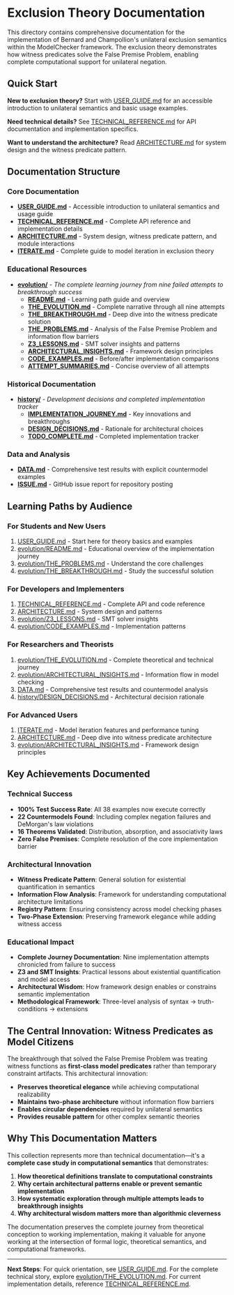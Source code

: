 # Exclusion Theory Documentation

This directory contains comprehensive documentation for the implementation of Bernard and Champollion's unilateral exclusion semantics within the ModelChecker framework. The exclusion theory demonstrates how witness predicates solve the False Premise Problem, enabling complete computational support for unilateral negation.

## Quick Start

**New to exclusion theory?** Start with [USER_GUIDE.md](USER_GUIDE.md) for an accessible introduction to unilateral semantics and basic usage examples.

**Need technical details?** See [TECHNICAL_REFERENCE.md](TECHNICAL_REFERENCE.md) for API documentation and implementation specifics.

**Want to understand the architecture?** Read [ARCHITECTURE.md](ARCHITECTURE.md) for system design and the witness predicate pattern.

## Documentation Structure

### **Core Documentation**
- **[USER_GUIDE.md](USER_GUIDE.md)** - Accessible introduction to unilateral semantics and usage guide
- **[TECHNICAL_REFERENCE.md](TECHNICAL_REFERENCE.md)** - Complete API reference and implementation details
- **[ARCHITECTURE.md](ARCHITECTURE.md)** - System design, witness predicate pattern, and module interactions
- **[ITERATE.md](ITERATE.md)** - Complete guide to model iteration in exclusion theory

### **Educational Resources**
- **[evolution/](evolution/)** - *The complete learning journey from nine failed attempts to breakthrough success*
  - **[README.md](evolution/README.md)** - Learning path guide and overview
  - **[THE_EVOLUTION.md](evolution/THE_EVOLUTION.md)** - Complete narrative through all nine attempts
  - **[THE_BREAKTHROUGH.md](evolution/THE_BREAKTHROUGH.md)** - Deep dive into the witness predicate solution
  - **[THE_PROBLEMS.md](evolution/THE_PROBLEMS.md)** - Analysis of the False Premise Problem and information flow barriers
  - **[Z3_LESSONS.md](evolution/Z3_LESSONS.md)** - SMT solver insights and patterns
  - **[ARCHITECTURAL_INSIGHTS.md](evolution/ARCHITECTURAL_INSIGHTS.md)** - Framework design principles
  - **[CODE_EXAMPLES.md](evolution/CODE_EXAMPLES.md)** - Before/after implementation comparisons
  - **[ATTEMPT_SUMMARIES.md](evolution/ATTEMPT_SUMMARIES.md)** - Concise overview of all attempts

### **Historical Documentation**
- **[history/](history/)** - *Development decisions and completed implementation tracker*
  - **[IMPLEMENTATION_JOURNEY.md](history/IMPLEMENTATION_JOURNEY.md)** - Key innovations and breakthroughs
  - **[DESIGN_DECISIONS.md](history/DESIGN_DECISIONS.md)** - Rationale for architectural choices
  - **[TODO_COMPLETE.md](history/TODO_COMPLETE.md)** - Completed implementation tracker

### **Data and Analysis**
- **[DATA.md](DATA.md)** - Comprehensive test results with explicit countermodel examples
- **[ISSUE.md](ISSUE.md)** - GitHub issue report for repository posting

## Learning Paths by Audience

### **For Students and New Users**
1. [USER_GUIDE.md](USER_GUIDE.md) - Start here for theory basics and examples
2. [evolution/README.md](evolution/README.md) - Educational overview of the implementation journey
3. [evolution/THE_PROBLEMS.md](evolution/THE_PROBLEMS.md) - Understand the core challenges
4. [evolution/THE_BREAKTHROUGH.md](evolution/THE_BREAKTHROUGH.md) - Study the successful solution

### **For Developers and Implementers**
1. [TECHNICAL_REFERENCE.md](TECHNICAL_REFERENCE.md) - Complete API and code reference
2. [ARCHITECTURE.md](ARCHITECTURE.md) - System design and patterns
3. [evolution/Z3_LESSONS.md](evolution/Z3_LESSONS.md) - SMT solver insights
4. [evolution/CODE_EXAMPLES.md](evolution/CODE_EXAMPLES.md) - Implementation patterns

### **For Researchers and Theorists**
1. [evolution/THE_EVOLUTION.md](evolution/THE_EVOLUTION.md) - Complete theoretical and technical journey
2. [evolution/ARCHITECTURAL_INSIGHTS.md](evolution/ARCHITECTURAL_INSIGHTS.md) - Information flow in model checking
3. [DATA.md](DATA.md) - Comprehensive test results and countermodel analysis
4. [history/DESIGN_DECISIONS.md](history/DESIGN_DECISIONS.md) - Architectural decision rationale

### **For Advanced Users**
1. [ITERATE.md](ITERATE.md) - Model iteration features and performance tuning
2. [ARCHITECTURE.md](ARCHITECTURE.md) - Deep dive into witness predicate architecture
3. [evolution/ARCHITECTURAL_INSIGHTS.md](evolution/ARCHITECTURAL_INSIGHTS.md) - Framework design principles

## Key Achievements Documented

### **Technical Success**
- **100% Test Success Rate**: All 38 examples now execute correctly
- **22 Countermodels Found**: Including complex negation failures and DeMorgan's law violations  
- **16 Theorems Validated**: Distribution, absorption, and associativity laws
- **Zero False Premises**: Complete resolution of the core implementation barrier

### **Architectural Innovation**
- **Witness Predicate Pattern**: General solution for existential quantification in semantics
- **Information Flow Analysis**: Framework for understanding computational architecture limitations
- **Registry Pattern**: Ensuring consistency across model checking phases
- **Two-Phase Extension**: Preserving framework elegance while adding witness access

### **Educational Impact**
- **Complete Journey Documentation**: Nine implementation attempts chronicled from failure to success
- **Z3 and SMT Insights**: Practical lessons about existential quantification and model access
- **Architectural Wisdom**: How framework design enables or constrains semantic implementation
- **Methodological Framework**: Three-level analysis of syntax → truth-conditions → extensions

## The Central Innovation: Witness Predicates as Model Citizens

The breakthrough that solved the False Premise Problem was treating witness functions as **first-class model predicates** rather than temporary constraint artifacts. This architectural innovation:

- **Preserves theoretical elegance** while achieving computational realizability
- **Maintains two-phase architecture** without information flow barriers  
- **Enables circular dependencies** required by unilateral semantics
- **Provides reusable pattern** for other complex semantic theories

## Why This Documentation Matters

This collection represents more than technical documentation—it's a **complete case study in computational semantics** that demonstrates:

1. **How theoretical definitions translate to computational constraints**
2. **Why certain architectural patterns enable or prevent semantic implementation**
3. **How systematic exploration through multiple attempts leads to breakthrough insights**
4. **Why architectural wisdom matters more than algorithmic cleverness**

The documentation preserves the complete journey from theoretical conception to working implementation, making it valuable for anyone working at the intersection of formal logic, theoretical semantics, and computational frameworks.

---

**Next Steps**: For quick orientation, see [USER_GUIDE.md](USER_GUIDE.md). For the complete technical story, explore [evolution/THE_EVOLUTION.md](evolution/THE_EVOLUTION.md). For current implementation details, reference [TECHNICAL_REFERENCE.md](TECHNICAL_REFERENCE.md).
